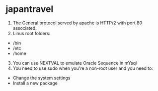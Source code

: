 # japantravel
1. The General protocol served by apache is HTTP/2 with port 80 associated.
2. Linus root folders:
- /bin
- /etc
- /home
3. You can use NEXTVAL to emulate Oracle Sequence in mYsql
4. You need to use sudo when you're a non-root user and you need to:
- Change the system settings
- Install a new package
